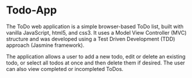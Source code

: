 # Todo-App

The ToDo web application is a simple browser-based ToDo list, built with vanilla JavaScript, html5, and css3. It uses a Model View Controller (MVC) structure and was developed using a Test Driven Development (TDD) approach (Jasmine framework).

The application allows a user to add a new todo, edit or delete an existing todo, or select all todos at once and then delete them if desired. The user can also view completed or incompleted ToDos.
